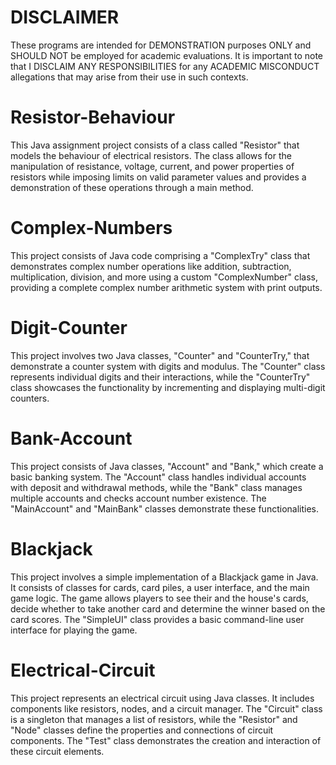 # DISCLAIMER
These programs are intended for DEMONSTRATION purposes ONLY and SHOULD NOT be employed for academic evaluations. It is important to note that I DISCLAIM ANY RESPONSIBILITIES for any ACADEMIC MISCONDUCT allegations that may arise from their use in such contexts.

# Resistor-Behaviour
This Java assignment project consists of a class called "Resistor" that models the behaviour of electrical resistors. The class allows for the manipulation of resistance, voltage, current, and power properties of resistors while imposing limits on valid parameter values and provides a demonstration of these operations through a main method.

# Complex-Numbers
This project consists of Java code comprising a "ComplexTry" class that demonstrates complex number operations like addition, subtraction, multiplication, division, and more using a custom "ComplexNumber" class, providing a complete complex number arithmetic system with print outputs.

# Digit-Counter
This project involves two Java classes, "Counter" and "CounterTry," that demonstrate a counter system with digits and modulus. The "Counter" class represents individual digits and their interactions, while the "CounterTry" class showcases the functionality by incrementing and displaying multi-digit counters.

# Bank-Account
This project consists of Java classes, "Account" and "Bank," which create a basic banking system. The "Account" class handles individual accounts with deposit and withdrawal methods, while the "Bank" class manages multiple accounts and checks account number existence. The "MainAccount" and "MainBank" classes demonstrate these functionalities.

# Blackjack
This project involves a simple implementation of a Blackjack game in Java. It consists of classes for cards, card piles, a user interface, and the main game logic. The game allows players to see their and the house's cards, decide whether to take another card and determine the winner based on the card scores. The "SimpleUI" class provides a basic command-line user interface for playing the game.

# Electrical-Circuit
This project represents an electrical circuit using Java classes. It includes components like resistors, nodes, and a circuit manager. The "Circuit" class is a singleton that manages a list of resistors, while the "Resistor" and "Node" classes define the properties and connections of circuit components. The "Test" class demonstrates the creation and interaction of these circuit elements.
